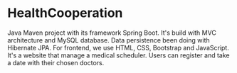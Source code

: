 # HealthCooperation
Java Maven project with its framework Spring Boot. It's build with MVC architecture and MySQL database. Data persistence been doing with Hibernate JPA. For frontend, we use HTML, CSS, Bootstrap and JavaScript. It's a website that manage a medical scheduler. Users can register and take a date with their chosen doctors.
